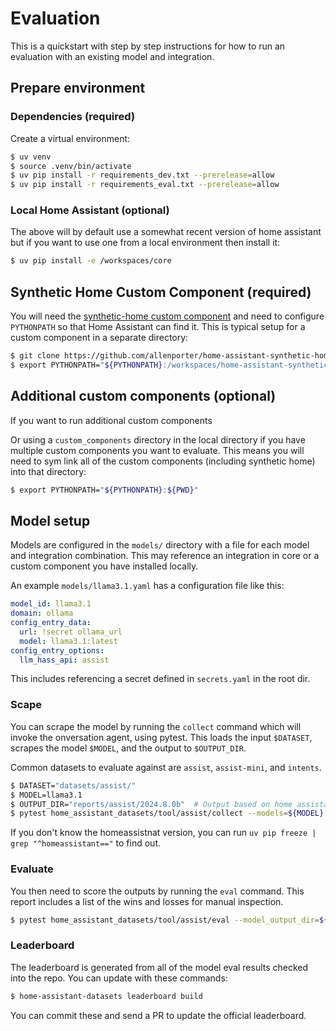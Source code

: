 # Evaluation

This is a quickstart with step by step instructions for how to run an evaluation
with an existing model and integration.

## Prepare environment

### Dependencies (required)

Create a virtual environment:

```bash
$ uv venv
$ source .venv/bin/activate
$ uv pip install -r requirements_dev.txt --prerelease=allow
$ uv pip install -r requirements_eval.txt --prerelease=allow
```

### Local Home Assistant (optional)

The above will by default use a somewhat recent version of home assistant but
if you want to use one from a local environment then install it:

```bash
$ uv pip install -e /workspaces/core
```

## Synthetic Home Custom Component (required)

You will need the [synthetic-home custom component](https://github.com/allenporter/home-assistant-synthetic-home)
and need to configure `PYTHONPATH` so that Home Assistant can find it. This is
typical setup for a custom component in a separate directory:

```bash
$ git clone https://github.com/allenporter/home-assistant-synthetic-home
$ export PYTHONPATH="${PYTHONPATH}:/workspaces/home-assistant-synthetic-home/"
```

## Additional custom components (optional)

If you want to run additional custom components

Or using a `custom_components` directory in the local directory if you have multiple
custom components you want to evaluate. This means you will need to sym link
all of the custom components (including synthetic home) into that directory:

```bash
$ export PYTHONPATH="${PYTHONPATH}:${PWD}"
```

## Model setup

Models are configured in the `models/` directory with a file for each
model and integration combination. This may reference an integration in core
or a custom component you have installed locally.

An example `models/llama3.1.yaml` has a configuration file like this:

```yaml
model_id: llama3.1
domain: ollama
config_entry_data:
  url: !secret ollama_url
  model: llama3.1:latest
config_entry_options:
  llm_hass_api: assist
```

This includes referencing a secret defined in `secrets.yaml` in the root dir.

### Scape

You can scrape the model by running the `collect` command which will invoke
the onversation agent, using pytest. This loads the input `$DATASET`,
scrapes the model `$MODEL`, and the output to `$OUTPUT_DIR`.

Common datasets to evaluate against are `assist`, `assist-mini`, and `intents`.

```bash
$ DATASET="datasets/assist/"
$ MODEL=llama3.1
$ OUTPUT_DIR="reports/assist/2024.8.0b"  # Output based on home assistant version used
$ pytest home_assistant_datasets/tool/assist/collect --models=${MODEL} --dataset=${DATASET} --model_output_dir=${OUTPUT_DIR}
```

If you don't know the homeassistnat version, you can run `uv pip freeze | grep "^homeassistant=="` to find out.

### Evaluate

You then need to score the outputs by running the `eval` command. This report includes
a list of the wins and losses for manual inspection.

```bash
$ pytest home_assistant_datasets/tool/assist/eval --model_output_dir=${OUTPUT_DIR}
```

### Leaderboard

The leaderboard is generated from all of the model eval results checked into
the repo. You can update with these commands:

```bash
$ home-assistant-datasets leaderboard build
```

You can commit these and send a PR to update the official leaderboard.
